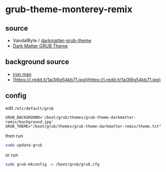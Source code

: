 
# grub-theme-monterey-remix


## source

* VandalByte / [darkmatter-grub-theme](https://gitlab.com/VandalByte/darkmatter-grub-theme)
* [Dark Matter GRUB Theme](https://www.gnome-look.org/p/1603282)


## background source

* [iron man](https://www.reddit.com/r/wallpaper/comments/olengo/3840x2160_iron_man/)
* [https://i.redd.it/1ai3l6g54kb71.jpg](https://i.redd.it/1ai3l6g54kb71.jpg)


## config

edit `/etc/default/grub`

```
GRUB_BACKGROUND='/boot/grub/themes/grub-theme-darkmatter-remix/background.jpg'
GRUB_THEME="/boot/grub/themes/grub-theme-darkmatter-remix/theme.txt"
```

then run

``` sh
sudo update-grub
```

or run

``` sh
sudo grub-mkconfig -o /boot/grub/grub.cfg
```

